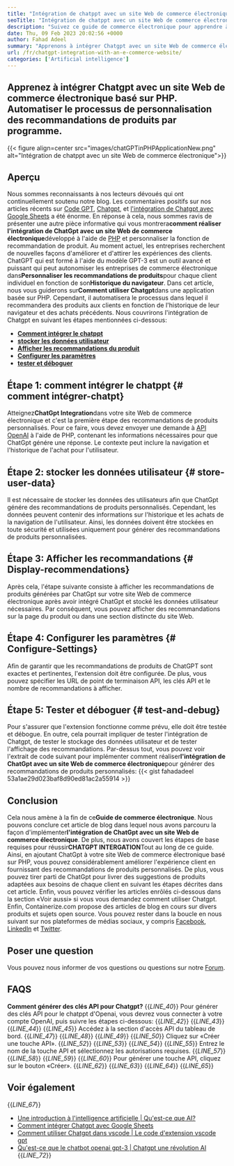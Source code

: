 ```yaml
---
title: "Intégration de chatppt avec un site Web de commerce électronique" 
seoTitle: "Intégration de chatppt avec un site Web de commerce électronique" 
description: "Suivez ce guide de commerce électronique pour apprendre à réaliser l'intégration de Chatgpt avec un site Web de commerce électronique pour faire des recommandations de produits personnalisés." 
date: Thu, 09 Feb 2023 20:02:56 +0000
author: Fahad Adeel
summary: "Apprenons à intégrer Chatgpt avec un site Web de commerce électronique basé sur PHP. Automatiser le processus de personnalisation des recommandations de produits par programme." 
url: /fr/chatgpt-integration-with-an-e-commerce-website/
categories: ['Artificial intelligence']
---
```


## Apprenez à intégrer Chatgpt avec un site Web de commerce électronique basé sur PHP. Automatiser le processus de personnalisation des recommandations de produits par programme.

{{< figure align=center src="images/chatGPTinPHPApplicationNew.png" alt="Intégration de chatppt avec un site Web de commerce électronique">}}


## Aperçu
Nous sommes reconnaissants à nos lecteurs dévoués qui ont continuellement soutenu notre blog. Les commentaires positifs sur nos articles récents sur [Code GPT][1], [Chatgpt][2], et [l'intégration de Chatgpt avec Google Sheets][3] a été énorme. En réponse à cela, nous sommes ravis de présenter une autre pièce informative qui vous montrera**comment réaliser l'intégration de ChatGpt avec un site Web de commerce électronique**développé à l'aide de [PHP][4] et personnaliser la fonction de recommandation de produit.
Au moment actuel, les entreprises recherchent de nouvelles façons d'améliorer et d'attirer les expériences des clients. ChatGPT qui est formé à l'aide du modèle GPT-3 est un outil avancé et puissant qui peut autonomiser les entreprises de commerce électronique dans**Personnaliser les recommandations de produits**pour chaque client individuel en fonction de son**Historique du navigateur**. Dans cet article, nous vous guiderons sur**Comment utiliser Chatgpt**dans une application basée sur PHP. Cependant, il automatisera le processus dans lequel il recommandera des produits aux clients en fonction de l'historique de leur navigateur et des achats précédents.
Nous couvrirons l'intégration de Chatgpt en suivant les étapes mentionnées ci-dessous:
  * [**Comment intégrer le chatppt**][5]
  * [**stocker les données utilisateur**][6]
  * [**Afficher les recommandations du produit**][7]
  * [**Configurer les paramètres**][8]
  * [**tester et déboguer**][9]

## Étape 1: comment intégrer le chatppt {# comment intégrer-chatpt}
Atteignez**ChatGpt Integration**dans votre site Web de commerce électronique et c'est la première étape des recommandations de produits personnalisés. Pour ce faire, vous devez envoyer une demande à [API OpenAI][10] à l'aide de PHP, contenant les informations nécessaires pour que ChatGpt génére une réponse. Le contexte peut inclure la navigation et l'historique de l'achat pour l'utilisateur.

## Étape 2: stocker les données utilisateur {# store-user-data}
Il est nécessaire de stocker les données des utilisateurs afin que ChatGpt génére des recommandations de produits personnalisés. Cependant, les données peuvent contenir des informations sur l'historique et les achats de la navigation de l'utilisateur. Ainsi, les données doivent être stockées en toute sécurité et utilisées uniquement pour générer des recommandations de produits personnalisées.

## Étape 3: Afficher les recommandations {# Display-recommendations}
Après cela, l'étape suivante consiste à afficher les recommandations de produits générées par ChatGpt sur votre site Web de commerce électronique après avoir intégré ChatGpt et stocké les données utilisateur nécessaires. Par conséquent, vous pouvez afficher des recommandations sur la page du produit ou dans une section distincte du site Web.

## Étape 4: Configurer les paramètres {# Configure-Settings}
Afin de garantir que les recommandations de produits de ChatGPT sont exactes et pertinentes, l'extension doit être configurée. De plus, vous pouvez spécifier les URL de point de terminaison API, les clés API et le nombre de recommandations à afficher.

## Étape 5: Tester et déboguer {# test-and-debug}
Pour s'assurer que l'extension fonctionne comme prévu, elle doit être testée et débogue. En outre, cela pourrait impliquer de tester l'intégration de Chatgpt, de tester le stockage des données utilisateur et de tester l'affichage des recommandations.
Par-dessus tout, vous pouvez voir l'extrait de code suivant pour implémenter comment réaliser**l'intégration de ChatGpt avec un site Web de commerce électronique**pour générer des recommandations de produits personnalisés:
{{< gist fahadadeel 53a1ae29d023baf8d90ed81ac2a55914 >}}

## Conclusion
Cela nous amène à la fin de ce**Guide de commerce électronique**. Nous pouvons conclure cet article de blog dans lequel nous avons parcouru la façon d'implémenter**l'intégration de ChatGpt avec un site Web de commerce électronique**. De plus, nous avons couvert les étapes de base requises pour réussir**CHATGPT INTERGATION**Tout au long de ce guide. Ainsi, en ajoutant ChatGpt à votre site Web de commerce électronique basé sur PHP, vous pouvez considérablement améliorer l'expérience client en fournissant des recommandations de produits personnalisés. De plus, vous pouvez tirer parti de ChatGpt pour livrer des suggestions de produits adaptées aux besoins de chaque client en suivant les étapes décrites dans cet article. Enfin, vous pouvez vérifier les articles enrôlés ci-dessous dans la section «Voir aussi» si vous vous demandez comment utiliser Chatgpt.
Enfin, Containerize.com propose des articles de blog en cours sur divers produits et sujets open source. Vous pouvez rester dans la boucle en nous suivant sur nos plateformes de médias sociaux, y compris [Facebook][11], [LinkedIn][12] et [Twitter][13].

## Poser une question
Vous pouvez nous informer de vos questions ou questions sur notre [Forum][14].

## FAQS
**Comment générer des clés API pour Chatgpt?**
{{_LINE_40_}}
  Pour générer des clés API pour le chatppt d'Openai, vous devrez vous connecter à votre compte OpenAI, puis suivre les étapes ci-dessous:
{{_LINE_42_}}
{{_LINE_43_}}
{{_LINE_44_}}
{{_LINE_45_}}
      Accédez à la section d'accès API du tableau de bord.
{{_LINE_47_}}
{{_LINE_48_}}
{{_LINE_49_}}
{{_LINE_50_}}
      Cliquez sur «Créer une touche API».
{{_LINE_52_}}
{{_LINE_53_}}
{{_LINE_54_}}
{{_LINE_55_}}
      Entrez le nom de la touche API et sélectionnez les autorisations requises.
{{_LINE_57_}}
{{_LINE_58_}}
{{_LINE_59_}}
{{_LINE_60_}}
      Pour générer une touche API, cliquez sur le bouton «Créer».
{{_LINE_62_}}
{{_LINE_63_}}
{{_LINE_64_}}
{{_LINE_65_}}

## Voir également
{{_LINE_67_}}
  * [Une introduction à l'intelligence artificielle | Qu'est-ce que AI?][15]
  * [Comment intégrer Chatgpt avec Google Sheets][3]
  * [Comment utiliser Chatgpt dans vscode | Le code d'extension vscode gpt][1]
  * [Qu'est-ce que le chatbot openai gpt-3 | Chatgpt une révolution AI][2]
{{_LINE_72_}}

  
[1]: https://blog.containerize.com/artificial-intelligence/how-to-use-chatgpt-in-vscode-the-vscode-extension-codegpt/
[2]: https://blog.containerize.com/artificial-intelligence/what-is-openai-chatbot-gpt-3-chatgpt-an-ai-revolution/
[3]: https://blog.containerize.com/artificial-intelligence/integrate-chatgpt-with-google-sheets/
[4]: https://www.php.net/
[5]: #How-to-Integrate-ChatGPT
[6]: #Store-User-Data
[7]: #Display-Recommendations
[8]: #Configure-Settings
[9]: #Test-and-Debug
[10]: https://platform.openai.com/account/api-keys
[11]: https://web.facebook.com/containerize
[12]: https://www.linkedin.com/company/containerize/
[13]: https://twitter.com/containerize_co
[14]: https://forum.containerize.com/
[15]: https://blog.containerize.com/artificial-intelligence/an-introduction-to-artificial-intelligence-what-is-ai/
